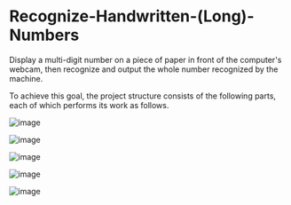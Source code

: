 # Recognize-Handwritten-(Long)-Numbers
 Display a multi-digit number on a piece of paper in front of the computer's webcam, then recognize and output the whole number recognized by the machine.

To achieve this goal, the project structure consists of the following parts, each of which performs its work as follows.

![image](https://github.com/amsadeghi/RecognizeHandwrittenNumbers/assets/165890457/803e9c8a-4ed3-4e54-9e18-219f9f3ab19f)

![image](https://github.com/amsadeghi/RecognizeHandwrittenNumbers/assets/165890457/a241bddb-dbf5-461b-abfc-8c7ac9240bbe)

![image](https://github.com/amsadeghi/RecognizeHandwrittenNumbers/assets/165890457/dae1b551-aeed-43ff-b33d-abf04e692368)

![image](https://github.com/amsadeghi/RecognizeHandwrittenNumbers/assets/165890457/1a6fddad-676a-469e-bf11-7cf0a272e560)

![image](https://github.com/amsadeghi/RecognizeHandwrittenNumbers/assets/165890457/8792912b-e42f-41da-8fdf-0c075ef4da10)
